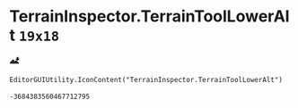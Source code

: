 # TerrainInspector.TerrainToolLowerAlt `19x18`
<img src="/img/TerrainInspector.TerrainToolLowerAlt.png" width=19 height=18>

``` CSharp
EditorGUIUtility.IconContent("TerrainInspector.TerrainToolLowerAlt")
```
```
-3684383560467712795
```
